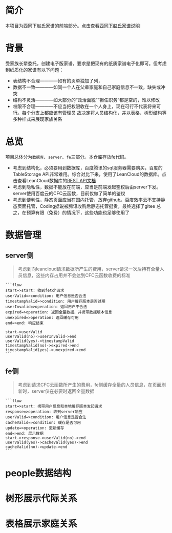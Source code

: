 # 简介
本项目为西同下赵氏家谱的前端部分。点击查看[西同下赵氏家谱说明]()

# 背景
受家族长辈委托，创建电子版家谱，要求是把现有的纸质家谱电子化即可。但考虑到纸质化的家谱有以下问题：
* 表结构不合理————如有的页单独加了列，
* 数据不一致————如同一个人在父辈家庭和自己家庭信息不一致，缺失或冲突
* 结构不灵活————如大部分的“政治面貌”“担任职务”都是空的，难以修改
* 权限不合理————不应当把权限收在一个人身上，现在可行不代表将来可行。每个分支上都应该有管理员
故决定将人员结构化，并以表格、树形结构等多种样式来展现家族关系

# 总览
项目总体分为`数据库`、`server`、`fe`三部分。本仓库存放fe代码。
* 考虑到结构化，必须要用到数据库，百度腾讯的sql服务器需要购买，百度的TableStorage API非常难用。综合对比下来，使用了LeanCloud的数据库。点击查看LeanCloud数据库的[REST API文档](https://leancloud.cn/docs/rest_api.html)
* 考虑到隐私性，数据不能放在前端，应当是前端发起鉴权后由server下发。server使用百度云的CFC云函数，目前仅做了简单的鉴权
* 考虑到便利性，静态页面应当在国内托管，放弃github。百度效率云不支持静态页面托管，Coding据说被腾讯收购后静态托管挺贵，最终选择了gitee
总之，在预算有限（免费）的情况下，这些功能也足够使用了

# 数据管理

## server侧

> 考虑到向leancloud请求数据所产生的费用，server请求一次后持有全量人员信息，这些内存占用并不会达到CFC云函数收费的标准

    ```flow
    start=>start: 收到fetch请求
    userValid=>condition: 用户信息是否合法
    timestampValid=>condition: 用户缓存版本是否过期
    userInvalid=>operation: 返回用户不合法
    expired=>operation: 返回全量数据，并携带数据版本信息
    unexpired=>operation: 返回缓存可用
    end=>end: 响应结束

    start->userValid
    userValid(no)->userInvalid->end
    userValid(yes)->timestampValid
    timestampValid(no)->expired->end
    timestampValid(yes)->unexpired->end
    ```

## fe侧

> 考虑到请求CFC云函数所产生的费用，fe侧缓存全量的人员信息，在页面刷新时，server仅在必要时返回全量数据

    ```flow
    start=>start: 携带用户信息和本地缓存版本发起请求
    response=>operation: 收到server响应
    userValid=>condition: 用户信息是否合法
    cacheValid=>condition: 缓存是否可用
    update=>operation: 更新缓存
    end=>end: 展示数据
    start->response->userValid(no)->end
    userValid(yes)->cacheValid(yes)->end
    cacheValid(no)->update->end
    ```

# people数据结构

# 树形展示代际关系

# 表格展示家庭关系